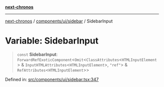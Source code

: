 [**next-chronos**](../../../../README.md)

***

[next-chronos](../../../../README.md) / [components/ui/sidebar](../README.md) / SidebarInput

# Variable: SidebarInput

> `const` **SidebarInput**: `ForwardRefExoticComponent`\<`Omit`\<`ClassAttributes`\<`HTMLInputElement`\> & `InputHTMLAttributes`\<`HTMLInputElement`\>, `"ref"`\> & `RefAttributes`\<`HTMLInputElement`\>\>

Defined in: [src/components/ui/sidebar.tsx:347](https://github.com/Bababum95/next-chronos/blob/41860730c8dd12c16699269e1eee86402c8d1a9f/src/components/ui/sidebar.tsx#L347)

